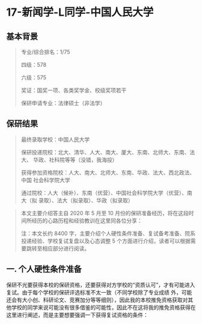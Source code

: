 # 17-新闻学-L同学-中国人民大学  

## 基本背景

> 专业/综合排名：1/75
>
> 四级：578
>
> 六级：575
>
> 奖证：国奖一项、各类奖学金、校级奖项若干
>
> 保研申请专业：法律硕士（非法学）

## 保研结果

> 最终录取学校：中国人民大学
>
> 保研投递院校：北大、清华、人大、南大、厦大、东南、北师大、东南、法大、 华政、社科院等等（没错，我海投） 
>
> 获得参加资格院校：人大、南大、北师大、东南、华政、法大、西北政法、中国 社会科学院大学 
>
> 通过院校：人大（候补）、东南（优营）、中国社会科学院大学（优营）、南大（拟 录取）、法大（拟录取）、华政（拟录取）

> 本文主要介绍答主自 2020 年 5 月至 10 月份的保研准备经历，将在这段时间所经历的心路历程和经验教训在这里同各位分享： 
>
> 注：本文长约 8400 字，主要介绍个人硬性条件准备、复试备考准备、院系投递经验、学校复试复盘以及心态调整 5 个方面进行介绍，读者可以根据需要跳转至相应部分进行阅读。

## 一. 个人硬性条件准备

保研不光要获得本校的保研资格，还要获得对方学校的“资质认可”，才有可能进入复试。由于每个学校的保研评选标准不太一致（不同学校除了专业成绩 外，可能还会有大小创、科研论文、竞赛加分等等细则），因此我的本校推免资格获取对其他学校的同学来说可能没有很多借鉴的可能性，因此不在这将我的推免资格获得在这里进行阐述，而是主要想要强调一下获得复试资格的条件：

